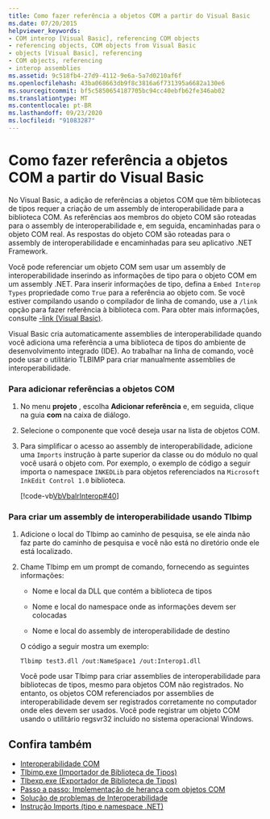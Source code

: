 ```yaml
---
title: Como fazer referência a objetos COM a partir do Visual Basic
ms.date: 07/20/2015
helpviewer_keywords:
- COM interop [Visual Basic], referencing COM objects
- referencing objects, COM objects from Visual Basic
- objects [Visual Basic], referencing
- COM objects, referencing
- interop assemblies
ms.assetid: 9c518fb4-27d9-4112-9e6a-5a7d0210af6f
ms.openlocfilehash: 43ba068663db9f8c3816a6f731395a6682a130e6
ms.sourcegitcommit: bf5c5850654187705bc94cc40ebfb62fe346ab02
ms.translationtype: MT
ms.contentlocale: pt-BR
ms.lasthandoff: 09/23/2020
ms.locfileid: "91083287"
---
```

# <a name="how-to-reference-com-objects-from-visual-basic"></a>Como fazer referência a objetos COM a partir do Visual Basic

No Visual Basic, a adição de referências a objetos COM que têm bibliotecas de tipos requer a criação de um assembly de interoperabilidade para a biblioteca COM. As referências aos membros do objeto COM são roteadas para o assembly de interoperabilidade e, em seguida, encaminhadas para o objeto COM real. As respostas do objeto COM são roteadas para o assembly de interoperabilidade e encaminhadas para seu aplicativo .NET Framework.  
  
 Você pode referenciar um objeto COM sem usar um assembly de interoperabilidade inserindo as informações de tipo para o objeto COM em um assembly .NET. Para inserir informações de tipo, defina a `Embed Interop Types` propriedade como `True` para a referência ao objeto com. Se você estiver compilando usando o compilador de linha de comando, use a `/link` opção para fazer referência à biblioteca com. Para obter mais informações, consulte [-link (Visual Basic)](../../reference/command-line-compiler/link.md).  
  
 Visual Basic cria automaticamente assemblies de interoperabilidade quando você adiciona uma referência a uma biblioteca de tipos do ambiente de desenvolvimento integrado (IDE). Ao trabalhar na linha de comando, você pode usar o utilitário TLBIMP para criar manualmente assemblies de interoperabilidade.  
  
### <a name="to-add-references-to-com-objects"></a>Para adicionar referências a objetos COM  
  
1. No menu **projeto** , escolha **Adicionar referência** e, em seguida, clique na guia **com** na caixa de diálogo.  
  
2. Selecione o componente que você deseja usar na lista de objetos COM.  
  
3. Para simplificar o acesso ao assembly de interoperabilidade, adicione uma `Imports` instrução à parte superior da classe ou do módulo no qual você usará o objeto com. Por exemplo, o exemplo de código a seguir importa o namespace `INKEDLib` para objetos referenciados na `Microsoft InkEdit Control 1.0` biblioteca.  
  
     [!code-vb[VbVbalrInterop#40](~/samples/snippets/visualbasic/VS_Snippets_VBCSharp/VbVbalrInterop/VB/Class1.vb#40)]  
  
### <a name="to-create-an-interop-assembly-using-tlbimp"></a>Para criar um assembly de interoperabilidade usando Tlbimp  
  
1. Adicione o local do Tlbimp ao caminho de pesquisa, se ele ainda não faz parte do caminho de pesquisa e você não está no diretório onde ele está localizado.  
  
2. Chame Tlbimp em um prompt de comando, fornecendo as seguintes informações:  
  
    - Nome e local da DLL que contém a biblioteca de tipos  
  
    - Nome e local do namespace onde as informações devem ser colocadas  
  
    - Nome e local do assembly de interoperabilidade de destino  
  
     O código a seguir mostra um exemplo:  
  
    ```console  
    Tlbimp test3.dll /out:NameSpace1 /out:Interop1.dll  
    ```  
  
     Você pode usar Tlbimp para criar assemblies de interoperabilidade para bibliotecas de tipos, mesmo para objetos COM não registrados. No entanto, os objetos COM referenciados por assemblies de interoperabilidade devem ser registrados corretamente no computador onde eles devem ser usados. Você pode registrar um objeto COM usando o utilitário regsvr32 incluído no sistema operacional Windows.  
  
## <a name="see-also"></a>Confira também

- [Interoperabilidade COM](index.md)
- [Tlbimp.exe (Importador de Biblioteca de Tipos)](../../../framework/tools/tlbimp-exe-type-library-importer.md)
- [Tlbexp.exe (Exportador de Biblioteca de Tipos)](../../../framework/tools/tlbexp-exe-type-library-exporter.md)
- [Passo a passo: Implementação de herança com objetos COM](walkthrough-implementing-inheritance-with-com-objects.md)
- [Solução de problemas de Interoperabilidade](troubleshooting-interoperability.md)
- [Instrução Imports (tipo e namespace .NET)](../../language-reference/statements/imports-statement-net-namespace-and-type.md)
